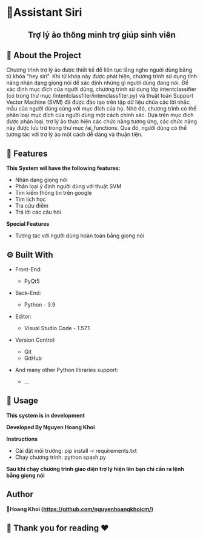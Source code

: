 # 📃Assistant Siri
 <h2 align="center">Trợ lý ảo thông minh trợ giúp sinh viên</h2> 

## :star2: About the Project

Chương trình trợ lý ảo được thiết kế để liên tục lắng nghe người dùng bằng từ khóa "hey siri". Khi từ khóa này được phát hiện, chương trình sử dụng tính năng nhận dạng giọng nói để xác định những gì người dùng đang nói.
Để xác định mục đích của người dùng, chương trình sử dụng lớp intentclassifier (có trong thư mục /intentclassfiter/intenclassfiter.py) và thuật toán Support Vector Machine (SVM) đã được đào tạo trên tập dữ liệu chứa các lời nhắc mẫu của người dùng cùng với mục đích của họ. Nhờ đó, chương trình có thể phân loại mục đích của người dùng một cách chính xác.
Dựa trên mục đích được phân loại, trợ lý ảo thực hiện các chức năng tương ứng, các chức năng này được lưu trữ trong thư mục /ai_functions. Qua đó, người dùng có thể tương tác với trợ lý ảo một cách dễ dàng và thuận tiện.


## :star2: Features

  **This System wil have the following features:**
  - Nhận dạng giọng nói
  - Phân loại ý định người dùng với thuật SVM
  - Tìm kiếm thông tin trên google
  - Tìm lịch học
  - Tra cứu điểm
  - Trả lời các câu hỏi

  **Special Features**
  - Tương   tác với  người   dùng hoàn toàn bằng    giọng nói


## :gear: Built With

- Front-End:
  - PyQt5

- Back-End:
  - Python - 3.9

- Editor:
  - Visual Studio Code - 1.57.1
- Version Control:
  - Git
  - GitHub

- And many other Python libraries support:
  - ...


## 🚀 Usage
  **This system is in development**

  **Developed By Nguyen Hoang Khoi**

  **Instructions**
  - Cài  đặt môi trường: pip install -r requirements.txt
  - Chạy chương trình: python spash.py

  **Sau khi chạy chương trình giao diện trợ lý hiện lên bạn chỉ cần ra lệnh bằng giọng nói**
## Author

👤**Hoang Khoi (https://github.com/nguyenhoangkhoicm/)**


## 🤝 Thank you for reading ❤️

